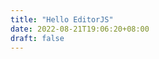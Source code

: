 ```yaml
---
title: "Hello EditorJS"
date: 2022-08-21T19:06:20+08:00
draft: false
---
```


<script src="https://cdn.jsdelivr.net/npm/@editorjs/editorjs@latest"></script>
<script src="https://cdn.jsdelivr.net/npm/@editorjs/code@latest"></script>

<div id="editorjs"></div>

<script>
    const editor = new EditorJS({
      autofocus: true,
      placeholder: 'Let`s write an awesome story!',
      tools:{
        code: {
          class:  CodeTool,
          shortcut: 'CMD+SHIFT+C'
        }
      } 
    });
</script>
